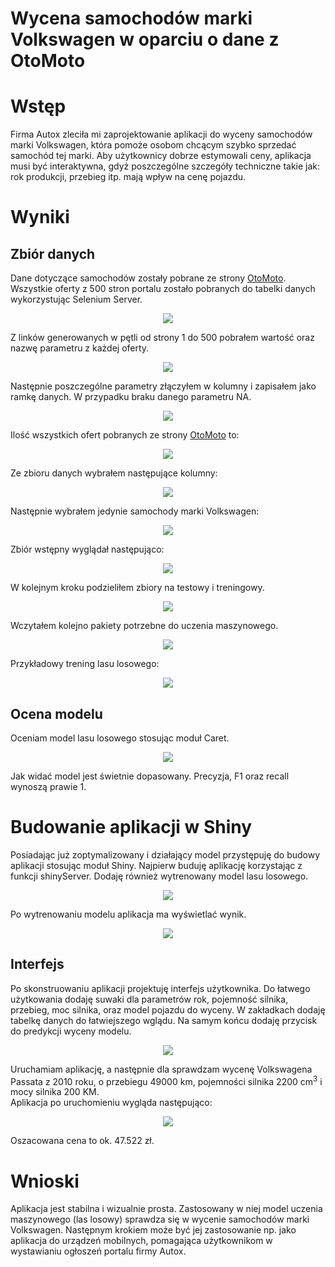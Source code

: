 # Wycena samochodów marki Volkswagen w oparciu o dane z OtoMoto

# Wstęp
Firma Autox zleciła mi zaprojektowanie aplikacji do wyceny samochodów marki Volkswagen, która pomoże osobom chcącym szybko sprzedać samochód tej marki. Aby użytkownicy dobrze estymowali ceny, aplikacja musi być interaktywna, gdyż poszczególne szczegóły techniczne takie jak: rok produkcji, przebieg itp. mają wpływ na cenę pojazdu.

# Wyniki
## Zbiór danych
Dane dotyczące samochodów zostały pobrane ze strony [OtoMoto](https://www.otomoto.pl/).</br>
Wszystkie oferty z 500 stron portalu zostało pobranych do tabelki danych wykorzystując Selenium Server.

<p align="center">
  <img src="https://github.com/TheLordWeirdSloughFeg/proj_wyc_VW_oto_moto/blob/main/obrazki/selenium.JPG" />
</p>
Z linków generowanych w pętli od strony 1 do 500 pobrałem wartość oraz nazwę parametru z każdej oferty.<br/>

<p align="center">
  <img src="https://github.com/TheLordWeirdSloughFeg/proj_wyc_VW_oto_moto/blob/main/obrazki/wektorlinkow.JPG" />
</p>
Następnie poszczególne parametry złączyłem w kolumny i zapisałem jako ramkę danych. W przypadku braku danego parametru  NA.

<p align="center">
  <img src="https://github.com/TheLordWeirdSloughFeg/proj_wyc_VW_oto_moto/blob/main/obrazki/df.JPG" />
</p>

Ilość wszystkich ofert pobranych ze strony [OtoMoto](https://www.otomoto.pl/) to:

<p align="center">
  <img src="https://github.com/TheLordWeirdSloughFeg/proj_wyc_VW_oto_moto/blob/main/obrazki/ilosc_ofert.JPG" />
</p>

Ze zbioru danych wybrałem następujące kolumny:

<p align="center">
  <img src="https://github.com/TheLordWeirdSloughFeg/proj_wyc_VW_oto_moto/blob/main/obrazki/kolumny.JPG" />
</p>
Następnie wybrałem jedynie samochody marki Volkswagen:

<p align="center">
  <img src="https://github.com/TheLordWeirdSloughFeg/proj_wyc_VW_oto_moto/blob/main/obrazki/VW.JPG" />
</p>
Zbiór wstępny wyglądał następująco:

<p align="center">
  <img src="https://github.com/TheLordWeirdSloughFeg/proj_wyc_VW_oto_moto/blob/main/obrazki/df_1.JPG" />
</p>
W kolejnym kroku podzieliłem zbiory na testowy i treningowy.

<p align="center">
  <img src="https://github.com/TheLordWeirdSloughFeg/proj_wyc_VW_oto_moto/blob/main/obrazki/podzial_zbiorow.JPG" />
</p>
Wczytałem kolejno pakiety potrzebne do uczenia maszynowego.

<p align="center">
  <img src="https://github.com/TheLordWeirdSloughFeg/proj_wyc_VW_oto_moto/blob/main/obrazki/biblioteki.JPG" />
</p>



Przykładowy trening lasu losowego:

<p align="center">
  <img src="https://github.com/TheLordWeirdSloughFeg/proj_wyc_VW_oto_moto/blob/main/obrazki/trening_rf.JPG" />
</p>


## Ocena modelu
Oceniam model lasu losowego stosując moduł Caret.

<p align="center">
  <img src="https://github.com/TheLordWeirdSloughFeg/proj_wyc_VW_oto_moto/blob/main/obrazki/ocena.JPG" />
</p>
Jak widać model jest świetnie dopasowany. Precyzja, F1 oraz recall wynoszą prawie 1.

# Budowanie aplikacji w Shiny
Posiadając już zoptymalizowany i działający model przystępuję do budowy aplikacji stosując moduł Shiny. Najpierw buduję aplikację korzystając z funkcji shinyServer. Dodaję również wytrenowany model lasu losowego.

<p align="center">
  <img src="https://github.com/TheLordWeirdSloughFeg/proj_wyc_VW_oto_moto/blob/main/obrazki/interfejs_c.JPG" />
</p>
Po wytrenowaniu modelu aplikacja ma wyświetlać wynik.

<p align="center">
  <img src="https://github.com/TheLordWeirdSloughFeg/proj_wyc_VW_oto_moto/blob/main/obrazki/interfejs_d.JPG" />
</p>

## Interfejs

Po skonstruowaniu aplikacji projektuję interfejs użytkownika. Do łatwego użytkowania dodaję suwaki dla parametrów rok, pojemność silnika, przebieg, moc silnika, oraz model pojazdu do wyceny. W zakładkach dodaję tabelkę danych do łatwiejszego wglądu. Na samym końcu dodaję przycisk do predykcji wyceny modelu.

<p align="center">
  <img src="https://github.com/TheLordWeirdSloughFeg/proj_wyc_VW_oto_moto/blob/main/obrazki/interfejs.JPG" />
</p>
Uruchamiam aplikację, a następnie dla sprawdzam wycenę Volkswagena Passata z 2010 roku, o przebiegu 49000 km, pojemności silnika 2200 cm<sup>3</sup> i mocy silnika 200 KM.<br/>
Aplikacja po uruchomieniu wygląda następująco:

<p align="center">
  <img src="https://github.com/TheLordWeirdSloughFeg/proj_wyc_VW_oto_moto/blob/main/obrazki/wycena_passata.JPG" />
</p>
Oszacowana cena to ok. 47.522 zł.

# Wnioski
Aplikacja jest stabilna i wizualnie prosta. Zastosowany w niej model uczenia maszynowego (las losowy) sprawdza się w wycenie samochodów marki Volkswagen. Następnym krokiem może być jej zastosowanie np. jako aplikacja do urządzeń mobilnych, pomagająca użytkownikom w wystawianiu ogłoszeń portalu firmy Autox.
